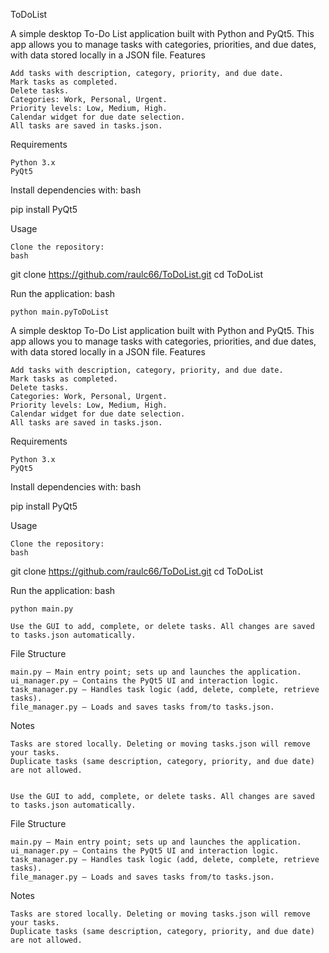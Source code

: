 ToDoList

A simple desktop To-Do List application built with Python and PyQt5. This app allows you to manage tasks with categories, priorities, and due dates, with data stored locally in a JSON file.
Features

    Add tasks with description, category, priority, and due date.
    Mark tasks as completed.
    Delete tasks.
    Categories: Work, Personal, Urgent.
    Priority levels: Low, Medium, High.
    Calendar widget for due date selection.
    All tasks are saved in tasks.json.

Requirements

    Python 3.x
    PyQt5

Install dependencies with:
bash

pip install PyQt5

Usage

    Clone the repository:
    bash

git clone https://github.com/raulc66/ToDoList.git
cd ToDoList

Run the application:
bash

    python main.pyToDoList

A simple desktop To-Do List application built with Python and PyQt5. This app allows you to manage tasks with categories, priorities, and due dates, with data stored locally in a JSON file.
Features

    Add tasks with description, category, priority, and due date.
    Mark tasks as completed.
    Delete tasks.
    Categories: Work, Personal, Urgent.
    Priority levels: Low, Medium, High.
    Calendar widget for due date selection.
    All tasks are saved in tasks.json.

Requirements

    Python 3.x
    PyQt5

Install dependencies with:
bash

pip install PyQt5

Usage

    Clone the repository:
    bash

git clone https://github.com/raulc66/ToDoList.git
cd ToDoList

Run the application:
bash

    python main.py

    Use the GUI to add, complete, or delete tasks. All changes are saved to tasks.json automatically.

File Structure

    main.py – Main entry point; sets up and launches the application.
    ui_manager.py – Contains the PyQt5 UI and interaction logic.
    task_manager.py – Handles task logic (add, delete, complete, retrieve tasks).
    file_manager.py – Loads and saves tasks from/to tasks.json.

Notes

    Tasks are stored locally. Deleting or moving tasks.json will remove your tasks.
    Duplicate tasks (same description, category, priority, and due date) are not allowed.


    Use the GUI to add, complete, or delete tasks. All changes are saved to tasks.json automatically.

File Structure

    main.py – Main entry point; sets up and launches the application.
    ui_manager.py – Contains the PyQt5 UI and interaction logic.
    task_manager.py – Handles task logic (add, delete, complete, retrieve tasks).
    file_manager.py – Loads and saves tasks from/to tasks.json.

Notes

    Tasks are stored locally. Deleting or moving tasks.json will remove your tasks.
    Duplicate tasks (same description, category, priority, and due date) are not allowed.
